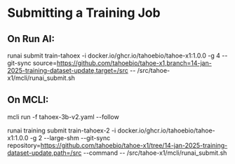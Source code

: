 # Submitting a Training Job

## On Run AI:

runai submit train-tahoex -i docker.io/ghcr.io/tahoebio/tahoe-x1:1.0.0 -g 4 --git-sync source=https://github.com/tahoebio/tahoe-x1,branch=14-jan-2025-training-dataset-update,target=/src -- /src/tahoe-x1/mcli/runai_submit.sh

## On MCLI:

mcli run -f tahoex-3b-v2.yaml --follow

runai training submit train-tahoex-2 -i docker.io/ghcr.io/tahoebio/tahoe-x1:1.0.0 -g 2 --large-shm --git-sync repository=https://github.com/tahoebio/tahoe-x1/tree/14-jan-2025-training-dataset-update,path=/src --command -- /src/tahoe-x1/mcli/runai_submit.sh